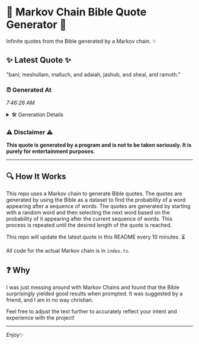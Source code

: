 # 📖 Markov Chain Bible Quote Generator 📖

Infinite quotes from the Bible generated by a Markov chain. ✨

## ✨ Latest Quote ✨
"bani; meshullam, malluch, and adaiah, jashub, and sheal, and ramoth."

### ⏰ Generated At
*7:46:26 AM*

<details>
    <summary>🛠️ Generation Details</summary>
    <p>
        <strong>🌱 Seed:</strong> bani;<br>
        <strong>🔄 Iterations:</strong> 9<br>
        <strong>📜 Context History:</strong><br>[ bani; ]: meshullam,<br>[ bani;, meshullam, ]: malluch,<br>[ bani;, meshullam,, malluch, ]: and<br>[ bani;, meshullam,, malluch,, and ]: adaiah,<br>[ bani;, meshullam,, malluch,, and, adaiah, ]: jashub,<br>[ bani;, meshullam,, malluch,, and, adaiah,, jashub, ]: and<br>[ meshullam,, malluch,, and, adaiah,, jashub,, and ]: sheal,<br>[ malluch,, and, adaiah,, jashub,, and, sheal, ]: and<br>[ and, adaiah,, jashub,, and, sheal,, and ]: ramoth.<br>
    </p>
</details>

### ⚠️ Disclaimer ⚠️
**This quote is generated by a program and is not to be taken seriously. It is purely for entertainment purposes.**

---

## 🔍 How It Works

This repo uses a Markov chain to generate Bible quotes. The quotes are generated by using the Bible as a dataset to find the probability of a word appearing after a sequence of words. The quotes are generated by starting with a random word and then selecting the next word based on the probability of it appearing after the current sequence of words. This process is repeated until the desired length of the quote is reached.

This repo will update the latest quote in this README every 10 minutes. ⏳

All code for the actual Markov chain is in `index.ts`.

## ❓ Why

I was just messing around with Markov Chains and found that the Bible surprisingly yielded good results when prompted. 
It was suggested by a friend, and I am in no way christian.

Feel free to adjust the text further to accurately reflect your intent and experience with the project!

---

*Enjoy*✨
